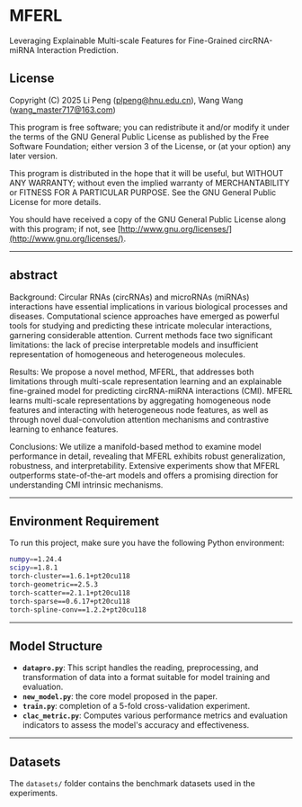 # MFERL
Leveraging Explainable Multi-scale Features for Fine-Grained circRNA-miRNA Interaction Prediction.

## License

Copyright (C) 2025 Li Peng (plpeng@hnu.edu.cn), Wang Wang (wang_master717@163.com)

This program is free software; you can redistribute it and/or modify it under the terms of the GNU General Public License as published by the Free Software Foundation; either version 3 of the License, or (at your option) any later version.

This program is distributed in the hope that it will be useful, but WITHOUT ANY WARRANTY; without even the implied warranty of MERCHANTABILITY or FITNESS FOR A PARTICULAR PURPOSE. See the GNU General Public License for more details.

You should have received a copy of the GNU General Public License along with this program; if not, see [http://www.gnu.org/licenses/](http://www.gnu.org/licenses/).

---

## abstract

Background: Circular RNAs (circRNAs) and microRNAs (miRNAs) interactions have essential implications in various biological processes and diseases. Computational science approaches have emerged as powerful tools for studying and predicting these intricate molecular interactions, garnering considerable attention. Current methods face two significant limitations: the lack of precise interpretable models and insufficient representation of homogeneous and heterogeneous molecules. 

Results: We propose a novel method, MFERL, that addresses both limitations through multi-scale representation learning and an explainable fine-grained model for predicting circRNA-miRNA interactions (CMI). MFERL learns multi-scale representations by aggregating homogeneous node features and interacting with heterogeneous node features, as well as through novel dual-convolution attention mechanisms and contrastive learning to enhance features. 

Conclusions: We utilize a manifold-based method to examine model performance in detail, revealing that MFERL exhibits robust generalization, robustness, and interpretability. Extensive experiments show that MFERL outperforms state-of-the-art models and offers a promising direction for understanding CMI intrinsic mechanisms.

---

## Environment Requirement

To run this project, make sure you have the following Python environment:

```bash
numpy==1.24.4
scipy==1.8.1
torch-cluster==1.6.1+pt20cu118
torch-geometric==2.5.3
torch-scatter==2.1.1+pt20cu118
torch-sparse==0.6.17+pt20cu118
torch-spline-conv==1.2.2+pt20cu118
```

---

## Model Structure

- **`datapro.py`**: This script handles the reading, preprocessing, and transformation of data into a format suitable for model training and evaluation.
- **`new_model.py`**: the core model proposed in the paper.
- **`train.py`**: completion of a 5-fold cross-validation experiment.
- **`clac_metric.py`**: Computes various performance metrics and evaluation indicators to assess the model's accuracy and effectiveness.

---

## Datasets

The `datasets/` folder contains the benchmark datasets used in the experiments. 

